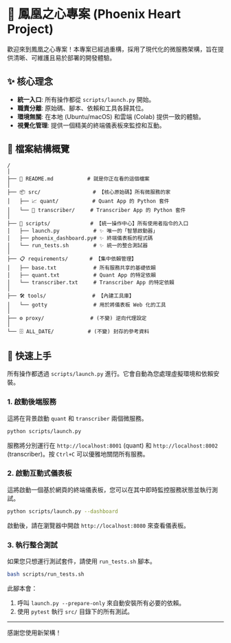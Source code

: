 # 🚀 鳳凰之心專案 (Phoenix Heart Project)

歡迎來到鳳凰之心專案！本專案已經過重構，採用了現代化的微服務架構，旨在提供清晰、可維護且易於部署的開發體驗。

## ✨ 核心理念

- **統一入口**: 所有操作都從 `scripts/launch.py` 開始。
- **職責分離**: 原始碼、腳本、依賴和工具各歸其位。
- **環境無關**: 在本地 (Ubuntu/macOS) 和雲端 (Colab) 提供一致的體驗。
- **視覺化管理**: 提供一個精美的終端儀表板來監控和互動。

## 📂 檔案結構概覽

```
/
│
├── 📜 README.md           # 就是你正在看的這個檔案
│
├── 📦 src/                 # 【核心原始碼】所有微服務的家
│   ├── 📈 quant/           # Quant App 的 Python 套件
│   └── 🎤 transcriber/     # Transcriber App 的 Python 套件
│
├── 🚀 scripts/             # 【統一操作中心】所有使用者指令的入口
│   ├── launch.py           # ✨ 唯一的「智慧啟動器」
│   ├── phoenix_dashboard.py# ✨ 終端儀表板的程式碼
│   └── run_tests.sh        # ✨ 統一的整合測試器
│
├── 📋 requirements/       # 【集中依賴管理】
│   ├── base.txt            # 所有服務共享的基礎依賴
│   ├── quant.txt           # Quant App 的特定依賴
│   └── transcriber.txt     # Transcriber App 的特定依賴
│
├── 🛠️ tools/               # 【內建工具庫】
│   └── gotty               # 用於將儀表板 Web 化的工具
│
├── ⚙️ proxy/               # (不變) 逆向代理設定
│
└── 🗄️ ALL_DATE/           # (不變) 封存的參考資料
```

## 🚀 快速上手

所有操作都透過 `scripts/launch.py` 進行。它會自動為您處理虛擬環境和依賴安裝。

### 1. 啟動後端服務

這將在背景啟動 `quant` 和 `transcriber` 兩個微服務。

```bash
python scripts/launch.py
```

服務將分別運行在 `http://localhost:8001` (quant) 和 `http://localhost:8002` (transcriber)。按 `Ctrl+C` 可以優雅地關閉所有服務。

### 2. 啟動互動式儀表板

這將啟動一個基於網頁的終端儀表板，您可以在其中即時監控服務狀態並執行測試。

```bash
python scripts/launch.py --dashboard
```

啟動後，請在瀏覽器中開啟 `http://localhost:8080` 來查看儀表板。

### 3. 執行整合測試

如果您只想運行測試套件，請使用 `run_tests.sh` 腳本。

```bash
bash scripts/run_tests.sh
```

此腳本會：
1.  呼叫 `launch.py --prepare-only` 來自動安裝所有必要的依賴。
2.  使用 `pytest` 執行 `src/` 目錄下的所有測試。

---
感謝您使用新架構！
